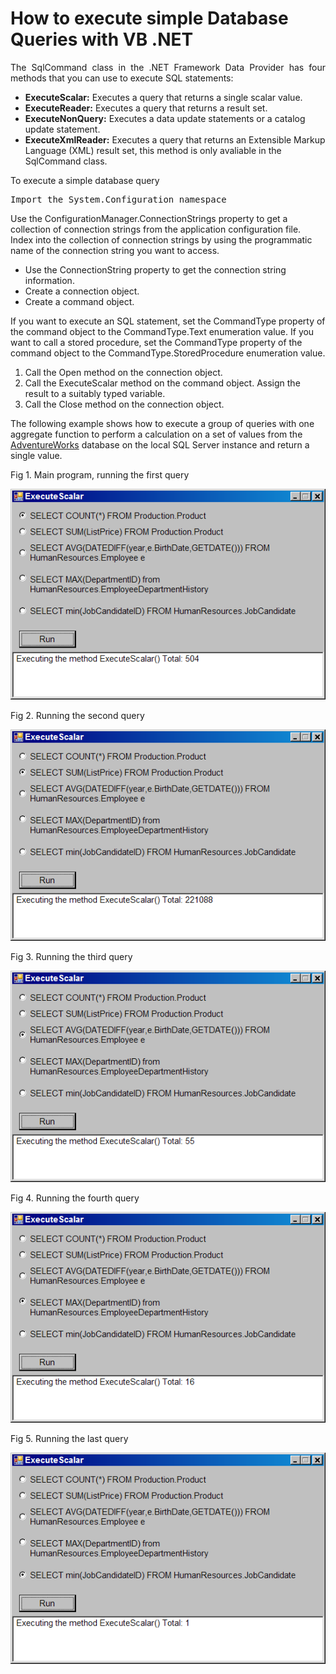 # How to execute simple Database Queries with VB .NET

<p align="justify">
The SqlCommand class in the .NET Framework Data Provider has four methods that you can use to execute SQL statements:
</p>
<p>
<ul>
<li><b>ExecuteScalar:</b> Executes a query that returns a single scalar value.</li>
<li><b>ExecuteReader:</b> Executes a query that returns a result set.</li>
<li><b>ExecuteNonQuery:</b> Executes a data update statements or a catalog update statement.</li>
<li><b>ExecuteXmlReader:</b> Executes a query that returns an Extensible Markup Language (XML) result set, this method is only avaliable in the SqlCommand class.</li>
</ul>
</p>
<p>
To execute a simple database query
</p>
<pre>
Import the System.Configuration namespace
</pre>
<p>
Use the ConfigurationManager.ConnectionStrings property to get a collection of connection strings from the application configuration file.
Index into the collection of connection strings by using the programmatic name of the connection string you want to access.
</p>
<p>
<ul>
<li>Use the ConnectionString property to get the connection string information.</li>
<li>Create a connection object.</li>
<li>Create a command object.</li>
</ul>
</p>
<p>
If you want to execute an SQL statement, set the CommandType property of the command object to the CommandType.Text enumeration value. If you want to call a stored procedure, set the CommandType property of the command object to the CommandType.StoredProcedure enumeration value.
<ol>
<li>Call the Open method on the connection object.</li>
<li>Call the ExecuteScalar method on the command object. Assign the result to a suitably typed variable.</li>
<li>Call the Close method on the connection object.</li>
</ol>
The following example shows how to execute a group of queries with one aggregate function to perform a calculation on a set of values from the <a href="https://learn.microsoft.com/en-us/sql/samples/adventureworks-install-configure?view=sql-server-ver16&tabs=ssms">AdventureWorks</a> database on the local SQL Server instance and return a single value.
</p>
Fig 1. Main program, running the first query
<p>
<div>
<img src="images/fig1.png">
</div>
</p>
Fig 2. Running the second query
<p>
<div>
<img src="images/fig2.png">
</div>
</p>
Fig 3. Running the third query
<p>
<div>
<img src="images/fig3.png">
</div>
</p>
Fig 4. Running the fourth query
<p>
<div>
<img src="images/fig4.png">
</div>
</p>
Fig 5. Running the last query
<p>
<div>
<img src="images/fig5.png">
</div>
</p>